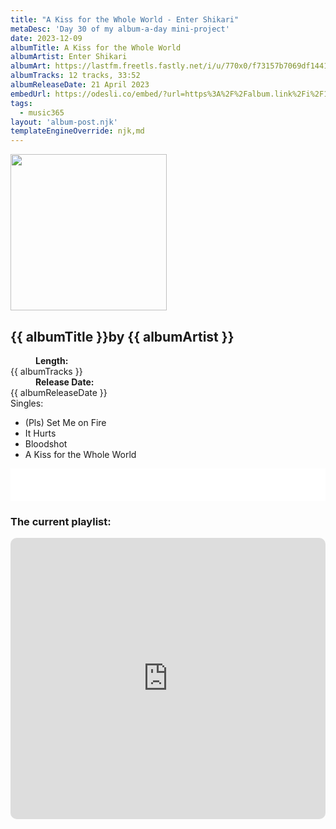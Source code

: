 ```yaml
---
title: "A Kiss for the Whole World - Enter Shikari"
metaDesc: 'Day 30 of my album-a-day mini-project'
date: 2023-12-09
albumTitle: A Kiss for the Whole World
albumArtist: Enter Shikari
albumArt: https://lastfm.freetls.fastly.net/i/u/770x0/f73157b7069df144187f3fd510827dfe.jpg#f73157b7069df144187f3fd510827dfe
albumTracks: 12 tracks, 33:52
albumReleaseDate: 21 April 2023
embedUrl: https://odesli.co/embed/?url=https%3A%2F%2Falbum.link%2Fi%2F1659082009&theme=light
tags:
  - music365
layout: 'album-post.njk'
templateEngineOverride: njk,md
---
```

<aside class="album-profile">
  <div class="album-profile__image">
    <img class="album-image" width="250" height="250" crossorigin="anonymous" src="{{ albumArt }}"/>
  </div>
  <div class="aside__content">
    <h1><strong>{{ albumTitle }}</strong>by {{ albumArtist }}</h1>
    <dl>
      <div>
        <dd><strong>Length:</strong></dd>
        <dt>{{ albumTracks }}</dt>
      </div>
      <div>
        <dd><strong>Release Date:</strong></dd>
        <dt>{{ albumReleaseDate }}</dt>
      </div>
      <div class="singles">
        <span>Singles:</span>
        <ul>
          <li>(Pls) Set Me on Fire</li>
          <li>It Hurts</li>
          <li>Bloodshot</li>
          <li>A Kiss for the Whole World</li>
        </ul>
      </div>
    </dl>
    <div class="color-grid">
      <div class="color-grid__container">
					<span class="color color--1"></span>
					<span class="color color--2"></span>
					<span class="color color--3"></span>
      </div>
    </div>
  </div>
</aside>

<iframe width="100%" height="52" src={{ embedUrl }} frameborder="0" allowfullscreen sandbox="allow-same-origin allow-scripts allow-presentation allow-popups allow-popups-to-escape-sandbox" allow="clipboard-read; clipboard-write"></iframe>

### The current playlist:

<iframe allow="autoplay *; encrypted-media *; fullscreen *; clipboard-write" frameborder="0" height="450" style="width:100%;max-width:660px;overflow:hidden;border-radius:10px;" sandbox="allow-forms allow-popups allow-same-origin allow-scripts allow-storage-access-by-user-activation allow-top-navigation-by-user-activation" src="https://embed.music.apple.com/gb/playlist/music365/pl.u-AkAmEd9ix4MAZYJ"></iframe>
